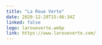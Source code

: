 ```yaml
---
title: "La Roue Verte"
date: 2020-12-28T15:46:34Z
linked: false
logo: laroueverte.webp
link: https://www.laroueverte.com/
---
```

